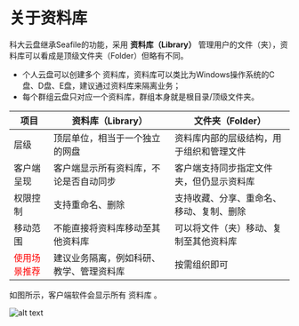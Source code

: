 # 关于资料库

科大云盘继承Seafile的功能，采用 **资料库（Library）** 管理用户的文件（夹），资料库可以看成是顶级文件夹（Folder）但略有不同。

- 个人云盘可以创建多个 资料库，资料库可以类比为Windows操作系统的C盘、D盘、E盘，建议通过资料库来隔离业务；
- 每个群组云盘只对应一个资料库，群组本身就是根目录/顶级文件夹。

| 项目             | 资料库（Library）                         | 文件夹（Folder）                           |
|------------------|--------------------------------------------|--------------------------------------------|
| 层级             | 顶层单位，相当于一个独立的网盘| 资料库内部的层级结构，用于组织和管理文件         |
| 客户端呈现       | 客户端显示所有资料库，不论是否自动同步| 客户端支持同步指定文件夹，但仍显示资料库 |
| 权限控制         | 支持重命名、删除             | 支持收藏、分享、重命名、移动、复制、删除                    |
| 移动范围         | 不能直接将资料库移动至其他资料库       | 可以将文件（夹）移动、复制至其他资料库         |
| <span style="color:red">使用场景推荐</span> | 建议业务隔离，例如科研、教学、管理资料库     | 按需组织即可|

如图所示，客户端软件会显示所有 资料库 。

![alt text](_static/images/library.png_)